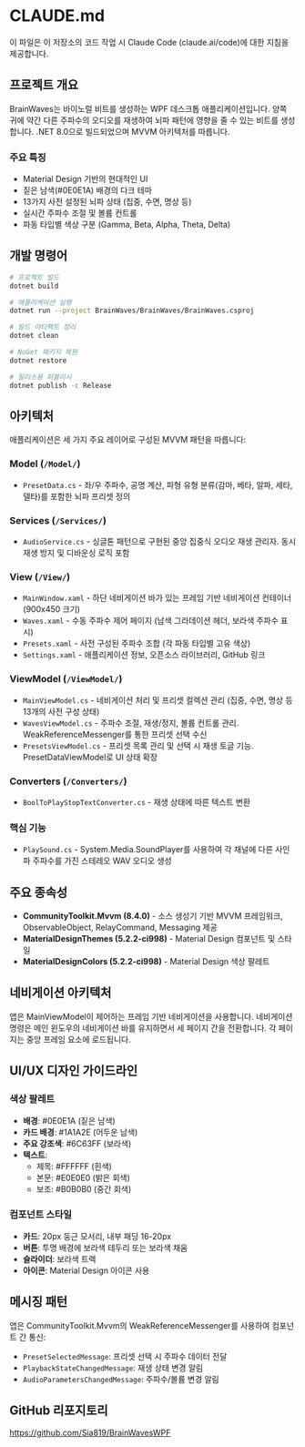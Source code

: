 # CLAUDE.md

이 파일은 이 저장소의 코드 작업 시 Claude Code (claude.ai/code)에 대한 지침을 제공합니다.

## 프로젝트 개요

BrainWaves는 바이노럴 비트를 생성하는 WPF 데스크톱 애플리케이션입니다. 양쪽 귀에 약간 다른 주파수의 오디오를 재생하여 뇌파 패턴에 영향을 줄 수 있는 비트를 생성합니다. .NET 8.0으로 빌드되었으며 MVVM 아키텍처를 따릅니다.

### 주요 특징
- Material Design 기반의 현대적인 UI
- 짙은 남색(#0E0E1A) 배경의 다크 테마
- 13가지 사전 설정된 뇌파 상태 (집중, 수면, 명상 등)
- 실시간 주파수 조절 및 볼륨 컨트롤
- 파동 타입별 색상 구분 (Gamma, Beta, Alpha, Theta, Delta)

## 개발 명령어

```bash
# 프로젝트 빌드
dotnet build

# 애플리케이션 실행
dotnet run --project BrainWaves/BrainWaves/BrainWaves.csproj

# 빌드 아티팩트 정리
dotnet clean

# NuGet 패키지 복원
dotnet restore

# 릴리스용 퍼블리시
dotnet publish -c Release
```

## 아키텍처

애플리케이션은 세 가지 주요 레이어로 구성된 MVVM 패턴을 따릅니다:

### Model (`/Model/`)
- `PresetData.cs` - 좌/우 주파수, 공명 계산, 파형 유형 분류(감마, 베타, 알파, 세타, 델타)를 포함한 뇌파 프리셋 정의

### Services (`/Services/`)
- `AudioService.cs` - 싱글톤 패턴으로 구현된 중앙 집중식 오디오 재생 관리자. 동시 재생 방지 및 디바운싱 로직 포함

### View (`/View/`)
- `MainWindow.xaml` - 하단 네비게이션 바가 있는 프레임 기반 네비게이션 컨테이너 (900x450 크기)
- `Waves.xaml` - 수동 주파수 제어 페이지 (남색 그라데이션 헤더, 보라색 주파수 표시)
- `Presets.xaml` - 사전 구성된 주파수 조합 (각 파동 타입별 고유 색상)
- `Settings.xaml` - 애플리케이션 정보, 오픈소스 라이브러리, GitHub 링크

### ViewModel (`/ViewModel/`)
- `MainViewModel.cs` - 네비게이션 처리 및 프리셋 컬렉션 관리 (집중, 수면, 명상 등 13개의 사전 구성 상태)
- `WavesViewModel.cs` - 주파수 조절, 재생/정지, 볼륨 컨트롤 관리. WeakReferenceMessenger를 통한 프리셋 선택 수신
- `PresetsViewModel.cs` - 프리셋 목록 관리 및 선택 시 재생 토글 기능. PresetDataViewModel로 UI 상태 확장

### Converters (`/Converters/`)
- `BoolToPlayStopTextConverter.cs` - 재생 상태에 따른 텍스트 변환

### 핵심 기능
- `PlaySound.cs` - System.Media.SoundPlayer를 사용하여 각 채널에 다른 사인파 주파수를 가진 스테레오 WAV 오디오 생성

## 주요 종속성

- **CommunityToolkit.Mvvm (8.4.0)** - 소스 생성기 기반 MVVM 프레임워크, ObservableObject, RelayCommand, Messaging 제공
- **MaterialDesignThemes (5.2.2-ci998)** - Material Design 컴포넌트 및 스타일
- **MaterialDesignColors (5.2.2-ci998)** - Material Design 색상 팔레트

## 네비게이션 아키텍처

앱은 MainViewModel이 제어하는 프레임 기반 네비게이션을 사용합니다. 네비게이션 명령은 메인 윈도우의 네비게이션 바를 유지하면서 세 페이지 간을 전환합니다. 각 페이지는 중앙 프레임 요소에 로드됩니다.

## UI/UX 디자인 가이드라인

### 색상 팔레트
- **배경**: #0E0E1A (짙은 남색)
- **카드 배경**: #1A1A2E (어두운 남색)
- **주요 강조색**: #6C63FF (보라색)
- **텍스트**: 
  - 제목: #FFFFFF (흰색)
  - 본문: #E0E0E0 (밝은 회색)
  - 보조: #B0B0B0 (중간 회색)

### 컴포넌트 스타일
- **카드**: 20px 둥근 모서리, 내부 패딩 16-20px
- **버튼**: 투명 배경에 보라색 테두리 또는 보라색 채움
- **슬라이더**: 보라색 트랙
- **아이콘**: Material Design 아이콘 사용

## 메시징 패턴

앱은 CommunityToolkit.Mvvm의 WeakReferenceMessenger를 사용하여 컴포넌트 간 통신:

- `PresetSelectedMessage`: 프리셋 선택 시 주파수 데이터 전달
- `PlaybackStateChangedMessage`: 재생 상태 변경 알림
- `AudioParametersChangedMessage`: 주파수/볼륨 변경 알림

## GitHub 리포지토리

https://github.com/Sia819/BrainWavesWPF